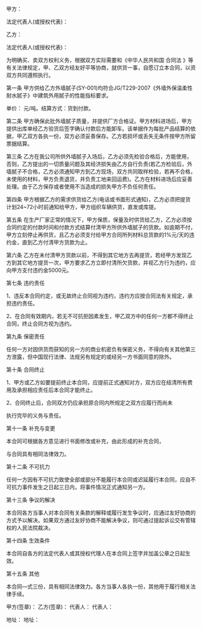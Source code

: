 
 


甲方：


法定代表人(或授权代表)：


乙方：


法定代表人(或授权代表)：


为明确买、卖双方权利义务，根据双方实际需要和《中华人民共和国
合同法
》等有关法律规定，甲、乙双方经友好平等协商，就供货一事，自愿订立本合同，以资双方共同遵照执行。


第一条 甲方供给乙方外墙腻子(SY-001)均符合JG/T229-2007《外墙外保温柔性耐水腻子》中建筑外用腻子的性能指标要求。


单价： 元/吨。结算方式：货到付款。


第二条 甲方确保此批外墙腻子质量，并提供厂方合格证。甲方材料进场后，甲方提供出库单经乙方验货后签字确认付款后方能卸车。该单据作为每批产品结算的依据，甲乙双方各执一份，双方必须妥善保存。乙方若损坏或丢失无条件按甲方所留票据结算。


第三条 乙方在我公司所供外墙腻子入场后，乙方必须先检验合格后，方能使用，否则，乙方提出的一切质量问题及其经济损失由乙方自行负责(若乙方检验后，外墙腻子不合格，乙方必须通知甲方到乙方现场，双方共同取样检验，若再不合格，未使用的材料，甲方负责退货，并负责工地来回运费)。乙方在材料进场后应妥善处理。由于乙方保存或者使用不当造成的损失甲方不负任何责任。


第四条 甲方根据乙方的需求供货给乙方(电话或书面形式通知)，乙方必须把提货计划24~72小时前通知给甲方，甲方组织车辆供货，直发或库提。


第五条 在生产厂家正常的情况下，甲方保质，保量及时供货给乙方，乙方必须按合同约定的付款时间和付款方式结算付清甲方所供外墙腻子的货款。如逾期不付，甲方立刻停止再供货，且乙方必须支付给甲方合同所列材料总货款的1%元/天的违约金，直到乙方付清甲方货款为止。


第六条 乙方在未付清甲方货款以前，不得到其它地方去再提货，若经甲方发现乙方到其它地方提货一次，甲方要求乙方立即付清所欠货款，并视乙方行为违约，应向甲方支付违约金5000元。


第七条 违约责任


1、违反本合同约定，或无故终止合同视为违约，违约方应按合同法有关规定，承担违约责任。


2、在合同有效期内，若无不可抗拒因素发生，甲乙双方中的任何一方都不得终止合同，终止合同方视为违约。


第九条 保密责任


任何一方对因供货而获知的另一方的商业机密负有保密义务，不得向有关其他第三方泄露，但中国现行法律、法规另有规定的或经另一方书面同意的除外。


第十条 合同终止


1、甲方或乙方如要提前终止本合同，应提前正式通知对方，双方应在结清所有费用及承担相应责任后本合同才能终止。


2、合同终止后，合同双方仍应承担原合同内所规定之双方应履行而尚未


执行完毕的义务与责任。


第十一条 补充与变更


本合同可根据各方意见进行书面修改或补充，由此形成的补充合同，


与合同具有相同法律效力。


第十二条 不可抗力


任何一方因有不可抗力致使全部或部分不能履行本合同或迟延履行本合同，应自不可抗力事件发生之日起三日内，将事件情况正式通知另一方。


第十三条 争议的解决


本合同各方当事人对本合同有关条款的解释或履行发生争议时，应通过友好协商的方式予以解决。如果双方通过友好协商不能解决争议，则可通过提起诉讼交有管辖权的人民法院裁决。


第十四条 生效条件


本合同自各方的法定代表人或其授权代理人在本合同上签字并加盖公章之日起生效。


第十五条 其他


本合同—式三份，具有相同法律效力。各方当事人各执一份，其他用于履行相关法律手续。


甲方(签章)： 乙方(签章)： 代表人： 代表人：


地址： 地址：
 


 

 
 
 
 
 
  


  
 

  


  


  
 
 
 
 

